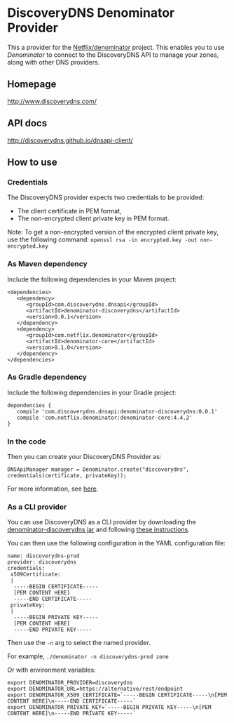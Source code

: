 # DiscoveryDNS Denominator Provider
This a provider for the [Netflix/denominator](https://github.com/Netflix/denominator) project.
This enables you to use _Denominator_ to connect to the DiscoveryDNS API to manage your zones, along with other DNS providers.

## Homepage
http://www.discoverydns.com/

## API docs
http://discoverydns.github.io/dnsapi-client/

## How to use

### Credentials
The DiscoveryDNS provider expects two credentials to be provided:
* The client certificate in PEM format,
* The non-encrypted client private key in PEM format.

Note: To get a non-encrypted version of the encrypted client private key, use the following command: `openssl rsa -in encrypted.key -out non-encrypted.key`

### As Maven dependency
Include the following dependencies in your Maven project:

    <dependencies>
       <dependency>
          <groupId>com.discoverydns.dnsapi</groupId>
          <artifactId>denominator-discoverydns</artifactId>
          <version>0.0.1</version>
       </dependency>
       <dependency>
          <groupId>com.netflix.denominator</groupId>
          <artifactId>denominator-core</artifactId>
          <version>8.1.0</version>
       </dependency>
    </dependencies>

### As Gradle dependency
Include the following dependencies in your Gradle project:

    dependencies {
       compile 'com.discoverydns.dnsapi:denominator-discoverydns:0.0.1'
       compile 'com.netflix.denominator:denominator-core:4.4.2'
    }

### In the code
Then you can create your DiscoveryDNS Provider as:

    DNSApiManager manager = Denominator.create("discoverydns", credentials(certificate, privateKey));

For more information, see [here](https://github.com/Netflix/denominator#third-party-providers).

### As a CLI provider
You can use DiscoveryDNS as a CLI provider by downloading
 the [denominator-discoverydns jar](https://github.com/discoverydns/denominator-discoverydns/tree/master/dist/denominator-discoverydns-0.0.1.jar)
 and following [these instructions](https://github.com/Netflix/denominator/tree/master/cli#third-party-providers).

You can then use the following configuration in the YAML configuration file:

```
name: discoverydns-prod
provider: discoverydns
credentials:
 x509Certificate:
 |
  -----BEGIN CERTIFICATE-----
  [PEM CONTENT HERE]
  -----END CERTIFICATE-----
 privateKey:
 |
  -----BEGIN PRIVATE KEY-----
  [PEM CONTENT HERE]
  -----END PRIVATE KEY-----
```

Then use the `-n` arg to select the named provider.

For example, `./denominator -n discoverydns-prod zone`

Or with environment variables:
```
export DENOMINATOR_PROVIDER=discoverydns
export DENOMINATOR_URL=https://alternative/rest/endpoint
export DENOMINATOR_X509_CERTIFICATE=`-----BEGIN CERTIFICATE-----\n[PEM CONTENT HERE]\n-----END CERTIFICATE-----`
export DENOMINATOR_PRIVATE_KEY=`-----BEGIN PRIVATE KEY-----\n[PEM CONTENT HERE]\n-----END PRIVATE KEY-----`
```